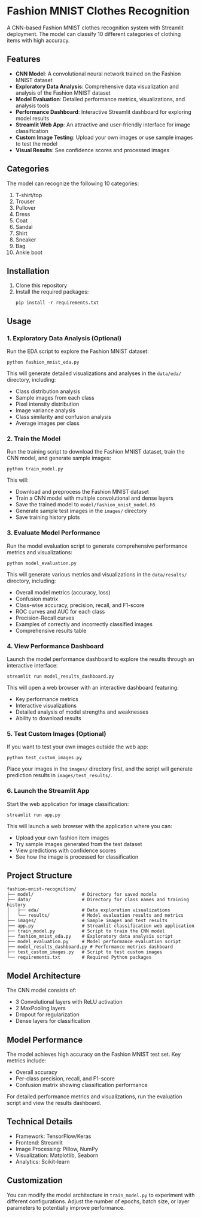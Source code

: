 # Fashion MNIST Clothes Recognition

A CNN-based Fashion MNIST clothes recognition system with Streamlit deployment. The model can classify 10 different categories of clothing items with high accuracy.

## Features

- **CNN Model**: A convolutional neural network trained on the Fashion MNIST dataset
- **Exploratory Data Analysis**: Comprehensive data visualization and analysis of the Fashion MNIST dataset
- **Model Evaluation**: Detailed performance metrics, visualizations, and analysis tools
- **Performance Dashboard**: Interactive Streamlit dashboard for exploring model results
- **Streamlit Web App**: An attractive and user-friendly interface for image classification
- **Custom Image Testing**: Upload your own images or use sample images to test the model
- **Visual Results**: See confidence scores and processed images

## Categories

The model can recognize the following 10 categories:
1. T-shirt/top
2. Trouser
3. Pullover
4. Dress
5. Coat
6. Sandal
7. Shirt
8. Sneaker
9. Bag
10. Ankle boot

## Installation

1. Clone this repository
2. Install the required packages:
   ```
   pip install -r requirements.txt
   ```

## Usage

### 1. Exploratory Data Analysis (Optional)

Run the EDA script to explore the Fashion MNIST dataset:

```
python fashion_mnist_eda.py
```

This will generate detailed visualizations and analyses in the `data/eda/` directory, including:
- Class distribution analysis
- Sample images from each class
- Pixel intensity distribution
- Image variance analysis
- Class similarity and confusion analysis
- Average images per class

### 2. Train the Model

Run the training script to download the Fashion MNIST dataset, train the CNN model, and generate sample images:

```
python train_model.py
```

This will:
- Download and preprocess the Fashion MNIST dataset
- Train a CNN model with multiple convolutional and dense layers
- Save the trained model to `model/fashion_mnist_model.h5`
- Generate sample test images in the `images/` directory
- Save training history plots

### 3. Evaluate Model Performance

Run the model evaluation script to generate comprehensive performance metrics and visualizations:

```
python model_evaluation.py
```

This will generate various metrics and visualizations in the `data/results/` directory, including:
- Overall model metrics (accuracy, loss)
- Confusion matrix
- Class-wise accuracy, precision, recall, and F1-score
- ROC curves and AUC for each class
- Precision-Recall curves
- Examples of correctly and incorrectly classified images
- Comprehensive results table

### 4. View Performance Dashboard

Launch the model performance dashboard to explore the results through an interactive interface:

```
streamlit run model_results_dashboard.py
```

This will open a web browser with an interactive dashboard featuring:
- Key performance metrics
- Interactive visualizations
- Detailed analysis of model strengths and weaknesses
- Ability to download results

### 5. Test Custom Images (Optional)

If you want to test your own images outside the web app:

```
python test_custom_images.py
```

Place your images in the `images/` directory first, and the script will generate prediction results in `images/test_results/`.

### 6. Launch the Streamlit App

Start the web application for image classification:

```
streamlit run app.py
```

This will launch a web browser with the application where you can:
- Upload your own fashion item images
- Try sample images generated from the test dataset
- View predictions with confidence scores
- See how the image is processed for classification

## Project Structure

```
fashion-mnist-recognition/
├── model/                  # Directory for saved models
├── data/                   # Directory for class names and training history
│   ├── eda/                # Data exploration visualizations
│   └── results/            # Model evaluation results and metrics
├── images/                 # Sample images and test results
├── app.py                  # Streamlit classification web application
├── train_model.py          # Script to train the CNN model
├── fashion_mnist_eda.py    # Exploratory data analysis script
├── model_evaluation.py     # Model performance evaluation script
├── model_results_dashboard.py # Performance metrics dashboard
├── test_custom_images.py   # Script to test custom images
└── requirements.txt        # Required Python packages
```

## Model Architecture

The CNN model consists of:
- 3 Convolutional layers with ReLU activation
- 2 MaxPooling layers
- Dropout for regularization
- Dense layers for classification

## Model Performance

The model achieves high accuracy on the Fashion MNIST test set. Key metrics include:
- Overall accuracy
- Per-class precision, recall, and F1-score
- Confusion matrix showing classification performance

For detailed performance metrics and visualizations, run the evaluation script and view the results dashboard.

## Technical Details

- Framework: TensorFlow/Keras
- Frontend: Streamlit
- Image Processing: Pillow, NumPy
- Visualization: Matplotlib, Seaborn
- Analytics: Scikit-learn

## Customization

You can modify the model architecture in `train_model.py` to experiment with different configurations. Adjust the number of epochs, batch size, or layer parameters to potentially improve performance. 
